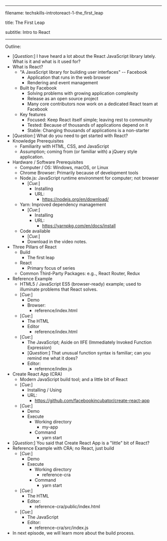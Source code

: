 -----------------------------------------------

filename: techskills-introtoreact-1-the_first_leap

title: The First Leap

subtitle: Intro to React

-----------------------------------------------

Outline:

  - [_Question_:] I have heard a lot about the React JavaScript library lately. What is it and what is it used for?
  - What is React?
    - "A JavaScript library for building user interfaces" -- Facebook
      - Application that runs in the web browser
      - Rendering and event management
    - Built by Facebook
      - Solving problems with growing application complexity
      - Release as an open source project
      - Many core contributors now work on a dedicated React team at Facebook
    - Key features
      - Focused: Keep React itself simple; leaving rest to community
      - Tested: Because of thousands of applications depend on it
      - Stable: Changing thousands of applications is a non-starter
  - [_Question_:] What do you need to get started with React?
  - Knowledge Prerequisites
    - Familiarity with HTML, CSS, and JavaScript
    - Assumption; coming from (or familiar with) a jQuery style application.
  - Hardware / Software Prerequisites
    - Computer / OS: Windows, macOS, or Linux
    - Chrome Browser: Primarily because of development tools
    - Node.js: JavaScript runtime environment for computer; not browser
      - [_Cue_:]
        - Installing
        - URL:
          - https://nodejs.org/en/download/
    - Yarn: Improved dependency management
      - [_Cue_:]
        - Installing
        - URL:
          - https://yarnpkg.com/en/docs/install
    - Code available
      - [_Cue_:]
      - Download in the video notes.
  - Three Pillars of React
    - Build
      - The first leap
    - React
      - Primary focus of series
    - Common Third-Party Packages: e.g.., React Router, Redux
  - Reference Example  
    - HTML5 / JavaScript ES5 (browser-ready) example; used to illuminate problems that React solves.
    - [_Cue_:]
      - Demo
      - Browser:
        - reference/index.html
    - [_Cue_:]
      - The HTML
      - Editor
        - reference/index.html
    - [_Cue_:]
      - The JavaScript; Aside on IIFE (Immediately Invoked Function Expression)
      - [_Question_:] That unusual function syntax is familiar; can you remind me what it does?
      - Editor:
        - reference/index.js
  - Create React App (CRA)
    - Modern JavaScript build tool; and a little bit of React
    - [_Cue_:]
      - Installing / Using
      - URL:
        - https://github.com/facebookincubator/create-react-app
    - [_Cue_:]
      - Demo
      - Execute
        - Working directory
          - my-app
        - Command
          - yarn start
  - [_Question_:] You said that Create React App is a "little" bit of React?
  - Reference Example with CRA; no React, just build
    - [_Cue_:]
      - Demo
      - Execute
        - Working directory
          - reference-cra
        - Command
          - yarn start
    - [_Cue_:]
      - The HTML
      - Editor:
        - reference-cra/public/index.html
    - [_Cue_:]
      - The JavaScript
      - Editor:
        - reference-cra/src/index.js
  - In next episode, we will learn more about the build process.
